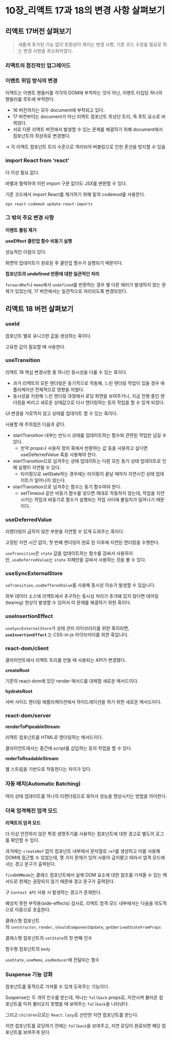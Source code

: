 # 10장\_리액트 17과 18의 변경 사항 살펴보기

## 리액트 17버전 살펴보기

> 새롭게 추가된 기능 없이 호환성이 깨지는 변경 사항, 기존 코드 수정을 필요로 하는 변경 사항을 최소화하였다.

### 리액트의 점진적인 업그레이드

### 이벤트 위임 방식의 변경

리액트는 이벤트 핸들러를 각각의 DOM에 부착하는 것이 아닌, 이벤트 타입당 하나의 핸들러를 루트에 부착한다.

- 16 버전까지는 모두 document에 부착되고 있다.
- 17 버전부터는 document가 아닌 리액트 컴포넌트 최상단 트리, 즉 루트 요소로 바뀌었다.
- 서로 다른 리액트 버전에서 발생할 수 있는 문제를 해결하기 위해 document에서 컴포넌트의 최상위로 변경했다.

→ 각 리액트 컴포넌트 트리 수준으로 격리되어 버블링으로 인한 혼선을 방지할 수 있음

### import React from ‘react’

더 이상 필요 없다.

바벨과 협력하여 이런 import 구문 없이도 JSX를 변환할 수 있다.

기존 코드에서 import React를 제거하기 위해 밑의 codemod를 사용한다.

```tsx
npx react-codemod update-react-imports
```

### 그 밖의 주요 변경 사항

**이벤트 풀링 제거**

**useEffect 클린업 함수 비동기 실행**

성능적인 이점이 있다.

화면의 업데이트가 완료된 후 클린업 함수가 실행되기 때문이다.

**컴포넌트의 undefined 반환에 대한 일관적인 처리**

`forwardRef`나 `memo`에서 `undefined`를 반환하는 경우 별 다른 에러가 발생하지 않는 문제가 있었는데, 17 버전에서는 일관적으로 처리되도록 변경되었다.

## 리액트 18 버전 살펴보기

### **useId**

컴포넌트 별로 유니크한 값을 생성하는 훅이다.

고유한 값이 필요할 때 사용한다.

### **useTransition**

리액트 18 핵심 변경사항 중 하나인 동시성을 다룰 수 있는 훅이다.

- 과거 리액트의 모든 렌더링은 동기적으로 작동해, 느린 렌더링 작업이 있을 경우 애플리케이션 전체적으로 영향을 끼쳤다.
- 동시성을 지원해 느린 렌더링 과정에서 로딩 화면을 보여주거나, 지금 진행 중인 렌더링을 버리고 새로운 상태값으로 다시 렌더링하는 등의 작업을 할 수 있게 되었다.

UI 변경을 가로막지 않고 상태를 업데이트 할 수 있는 훅이다.

사용할 때 주의점은 다음과 같다.

- startTransition 내부는 반드시 상태를 업데이트하는 함수와 관련된 작업만 넘길 수 있다.
  - 만약 props나 사용자 정의 훅에서 반환하는 값 등을 사용하고 싶다면 useDeferredValue 훅을 사용해야 한다.
- startTransition으로 넘겨주는 상태 업데이트는 다른 모든 동기 상태 업데이트로 인해 실행이 지연될 수 있다.
  - 타이핑으로 setState하는 경우에는 타이핑이 끝날 때까지 지연시킨 상태 업데이트가 일어나지 않는다.
- startTransition으로 넘겨주는 함수는 동기 함수여야 한다.
  - setTimeout 같은 비동기 함수를 넣으면 제대로 작동하지 않는데, 작업을 지연시키는 작업과 비동기로 함수가 실행되는 작업 사이에 불일치가 일어나기 때문이다.

### **useDeferredValue**

리렌더링이 급하지 않은 부분을 지연할 수 있게 도와주는 훅이다.

고정된 지연 시간 없이, 첫 번째 렌더링이 완료 된 이후에 지연된 렌더링을 수행한다.

`useTransition`은 `state` 값을 업데이트하는 함수를 감싸서 사용하지만, `useDeferredValue`는 `state` 자체만을 감싸서 사용하는 것을 볼 수 있다.

### **useSyncExternalStore**

`seTransition`, `useDefferedValue`를 사용해 동시성 이슈가 발생할 수 있습니다.

외부 데이터 소스에 리액트에서 추구하는 동시성 처리가 추가돼 있지 않다면 테어링(tearing) 현상이 발생할 수 있어서 이 문제를 해결하기 위한 훅이다.

### **useInsertionEffect**

`useSyncExternalStore`가 상태 관리 라이브러리를 위한 훅이라면, **`useInsertionEffect`** 는 CSS-in-js 라이브러리를 위한 훅입니다.

### **react-dom/client**

클라이언트에서 리액트 트리를 만들 때 사용되는 API가 변경됐다.

**createRoot**

기존의 react-dom에 있던 render 메서드를 대체할 새로운 메서드이다.

**hydrateRoot**

서버 사이드 렌더링 애플리케이션에서 하이드레이션을 하기 위한 새로운 메서드이다.

### **react-dom/server**

**renderToPipeableStream**

리액트 컴포넌트를 HTML로 렌더링하는 메서드이다.

클라이언트에서는 중간에 script를 삽입하는 등의 작업을 할 수 있다.

**rederToReadableStream**

웹 스트림을 기반으로 작동한다는 차이가 있다.

### **자동 배치(Automatic Batching)**

여러 상태 업데이트를 하나의 리렌더링으로 묶어서 성능을 향상시키는 방법을 의미한다.

### 더욱 엄격해진 엄격 모드

**리액트의 엄격 모드**

더 이상 안전하지 않은 특정 생명주기를 사용하는 컴포넌트에 대한 경고로 별도의 로그를 확인할 수 있다.

과거에는 `createRef` 없이 컴포넌트 내부에서 문자열로 `ref`를 생성하고 이를 사용해 DOM에 접근할 수 있었는데, 몇 가지 문제가 있어 사용이 금지됐고 따라서 엄격 모드에서는 경고 문구가 출력된다.

`findDOMNode`는 클래스 컴포넌트에서 실제 DOM 요소에 대한 참조를 가져올 수 있는 메서드로 현재는 권장되지 않기 때문에 경고 문구가 출력된다.

구 `Context API` 사용 시 발생하는 경고가 존재한다.

예상치 못한 부작용(side-effects) 검사로, 리액트 엄격 모드 내부에서는 다음을 의도적으로 이중으로 호출한다.

클래스형 컴포넌트의 `constructor`, `render`, `shouldComponentUpdate`, `getDerivedStateFromProps`

클래스형 컴포넌트의 `setState`의 첫 번째 인수

함수형 컴포넌트의 `body`

`useState`, `useMemo`, `useReducer`에 전달되는 함수

### **Suspense 기능 강화**

컴포넌트를 동적으로 가져올 수 있게 도와주는 기능이다.

Suspense는 두 개의 인수를 받는데, 하나는 `fallback` props로, 지연시켜 불러온 컴포넌트를 미처 불러오지 못했을 때 보여주는 `fallback`을 나타낸다.

그리고 `children`으로는 `React.lazy`로 선언한 지연 컴포넌트를 받는다.

지연 컴포넌트를 로딩하기 전에는 `fallback`을 보여주고, 지연 로딩이 완료되면 해당 컴포넌트를 보여주게 된다.
